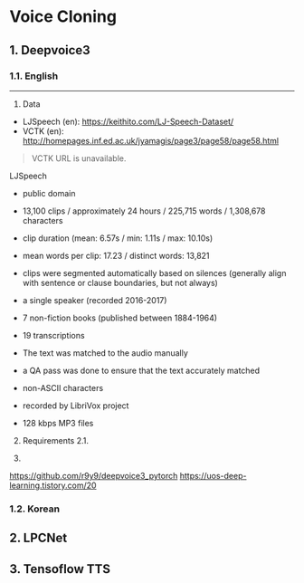# Voice Cloning
## 1. Deepvoice3
### 1.1. English
---
1. Data
- LJSpeech (en): https://keithito.com/LJ-Speech-Dataset/
- VCTK (en): http://homepages.inf.ed.ac.uk/jyamagis/page3/page58/page58.html 
> VCTK URL is unavailable.

LJSpeech
- public domain
- 13,100 clips / approximately 24 hours / 225,715 words / 1,308,678 characters
- clip duration (mean: 6.57s / min: 1.11s / max: 10.10s)
- mean words per clip: 17.23 / distinct words: 13,821
- clips were segmented automatically based on silences (generally align with sentence or clause boundaries, but not always)
- a single speaker (recorded 2016-2017)
- 7 non-fiction books (published between 1884-1964)

- 19 transcriptions 
- The text was matched to the audio manually
- a QA pass was done to ensure that the text accurately matched
- non-ASCII characters 

- recorded by LibriVox project
- 128 kbps MP3 files

2. Requirements
2.1. 

3. 
https://github.com/r9y9/deepvoice3_pytorch
https://uos-deep-learning.tistory.com/20

### 1.2. Korean
## 2. LPCNet
## 3. Tensoflow TTS
